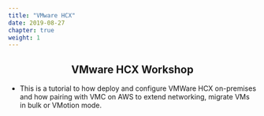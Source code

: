 ```yaml
---
title: "VMware HCX"
date: 2019-08-27
chapter: true
weight: 1
---
```


<div style="text-align: center"><h2>VMware HCX Workshop</h2></div>

- This is a tutorial to how deploy and configure VMWare HCX on-premises and how pairing with VMC on AWS to extend networking, migrate VMs in bulk or VMotion mode.